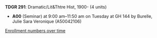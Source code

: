 **TDGR 291**: Dramatic/Lit&Thtre Hist, 1900- (4 units)

- **A00** (Seminar) at 9:00 am–11:50 am on Tuesday at GH 144 by Burelle, Julie Sara Veronique (A50042106)

[Enrollment numbers over time](./TDGR291.tsv)
